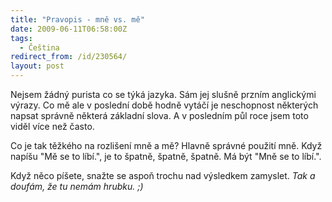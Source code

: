 ```yaml
---
title: "Pravopis - mně vs. mě"
date: 2009-06-11T06:58:00Z
tags:
  - Čeština
redirect_from: /id/230564/
layout: post
---
```

Nejsem žádný purista co se týká jazyka. Sám jej slušně przním anglickými výrazy. Co mě ale v poslední době hodně vytáčí je neschopnost některých napsat správně některá základní slova. A v posledním půl roce jsem toto viděl více než často.

Co je tak těžkého na rozlišení mně a mě? Hlavně správné použití mně. Když napíšu "Mě se to líbí.", je to špatně, špatně, špatně. Má být "Mně se to líbí.".

Když něco píšete, snažte se aspoň trochu nad výsledkem zamyslet. _Tak a doufám, že tu nemám hrubku. ;)_